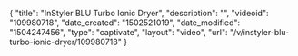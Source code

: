 {
    "title": "InStyler BLU Turbo Ionic Dryer",
    "description": "",
    "videoid": "109980718",
    "date_created": "1502521019",
    "date_modified": "1504247456",
    "type": "captivate",
    "layout": "video",
    "url": "\/v\/instyler-blu-turbo-ionic-dryer\/109980718"
}
